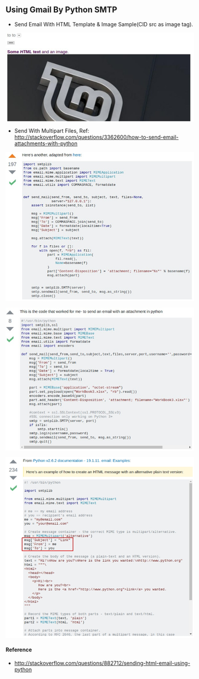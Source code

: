 ## Using Gmail By Python SMTP

- Send Email With HTML Template & Image Sample(CID src as image tag).

![Alt text](https://raw.githubusercontent.com/scott1028/python-smtp-with-html-and-image-template-sample/master/test01_sample.jpg "test01_sample.jpg")

- Send With Multipart Files, Ref: http://stackoverflow.com/questions/3362600/how-to-send-email-attachments-with-python

![Alt text](https://raw.githubusercontent.com/scott1028/python-smtp-with-html-and-image-template-sample/master/send_with_multipart_files.jpg "send_with_multipart_files.jpg")

![Alt text](https://raw.githubusercontent.com/scott1028/python-smtp-with-html-and-image-template-sample/master/send_with_multipart_excel_file.jpg "send_with_multipart_excel_file.jpg")

![Alt text](https://raw.githubusercontent.com/scott1028/python-smtp-with-html-and-image-template-sample/master/mail_information_config.jpg "mail_information_config.jpg")

#### Reference

* http://stackoverflow.com/questions/882712/sending-html-email-using-python
